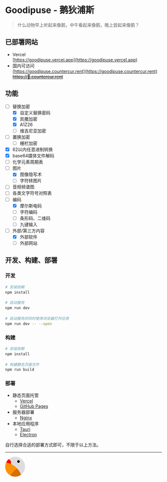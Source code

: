 # Goodipuse - 鹅狄浦斯

> 什么动物早上听起来像鹅，中午看起来像鹅，晚上尝起来像鹅？

## 已部署网站

- Vercel  
  [https://goodipuse.vercel.app](https://goodipuse.vercel.app)
- 国内可访问   
  [https://goodipuse.countercur.rent](https://goodipuse.countercur.rent)  
  ~~[https://🪿.countercur.rent](https://🪿.countercur.rent)~~

## 功能

- [ ] 替换加密
    - [x] 自定义替换密码
    - [x] 凯撒加密
    - [x] A1Z26
    - [ ] 维吉尼亚加密
- [ ] 置换加密
    - [ ] 栅栏加密
- [x] 62以内任意进制转换
- [x] base64媒体文件解码
- [ ] 化学元素周期表
- [ ] 图片
    - [x] 图像隐写术
    - [ ] 字符转图片
- [ ] 音频频谱图
- [ ] 各类文字符号对照表
- [ ] 编码
    - [x] 摩尔斯电码
    - [ ] 字符编码
    - [ ] 条形码、二维码
    - [ ] 九键输入
- [ ] 外部/第三方内容
    - [x] 外部软件
    - [ ] 外部网站

## 开发、构建、部署

### 开发

```bash
# 安装依赖
npm install

# 启动服务
npm run dev

# 启动服务的同时使用浏览器打开应用
npm run dev -- --open
```

### 构建

```bash
# 安装依赖
npm install

# 构建静态页面文件
npm run build
```

### 部署

- 静态页面托管
    - [Vercel](https://vercel.app)
    - [GitHub Pages](https://pages.github.com/)
- 服务器部署
    - [Nginx](https://nginx.org/)
- 本地应用程序
    - [Tauri](https://tauri.app/)
    - [Electron](https://www.electronjs.org/)

自行选择合适的部署方式即可，不限于以上方法。

---

<img src="static/favicon.svg" alt="Goodipuse icon" style="width: 4rem;"/>
